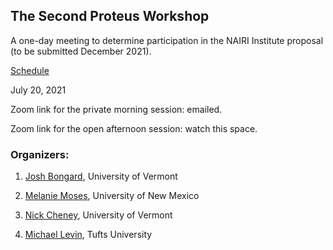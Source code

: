 ## **The Second Proteus Workshop**

A one-day meeting to determine participation in the NAIRI Institute proposal (to be submitted December 2021).

[Schedule](https://docs.google.com/spreadsheets/d/1VbLE8HFshhSLdU6kQ0aLJ0PaxhAZZlDmSNvWv1gp5xg/edit?usp=sharing)

July 20, 2021

Zoom link for the private morning session: emailed.

Zoom link for the open afternoon session: watch this space.

### Organizers: 

1. [Josh Bongard](https://www.meclab.org/), University of Vermont

1. [Melanie Moses](https://moseslab.cs.unm.edu/), University of New Mexico
            
1. [Nick Cheney](https://www.ncheney.com/), University of Vermont

1. [Michael Levin](https://ase.tufts.edu/biology/labs/levin/), Tufts University
